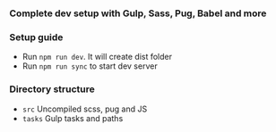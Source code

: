 ### Complete dev setup with Gulp, Sass, Pug, Babel and more

### Setup guide
- Run `npm run dev`. It will create dist folder
- Run `npm run sync` to start dev server

### Directory structure
- `src` Uncompiled scss, pug and JS
- `tasks` Gulp tasks and paths
